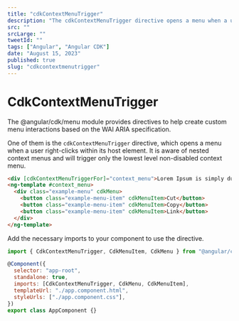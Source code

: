 ```yaml
---
title: "cdkContextMenuTrigger"
description: "The cdkContextMenuTrigger directive opens a menu when a user right-clicks within its host element."
src: ""
srcLarge: ""
tweetId: ""
tags: ["Angular", "Angular CDK"]
date: "August 15, 2023"
published: true
slug: "cdkcontextmenutrigger"
---
```


# CdkContextMenuTrigger

The @angular/cdk/menu module provides directives to help create custom menu interactions based on the WAI ARIA specification.

One of them is the `cdkContextMenuTrigger` directive, which opens a menu when a user right-clicks within its host element. It is aware of nested context menus and will trigger only the lowest level non-disabled context menu.

```html
<div [cdkContextMenuTriggerFor]="context_menu">Lorem Ipsum is simply dummy text of the printing and typesetting industry.</div>
<ng-template #context_menu>
  <div class="example-menu" cdkMenu>
    <button class="example-menu-item" cdkMenuItem>Cut</button>
    <button class="example-menu-item" cdkMenuItem>Copy</button>
    <button class="example-menu-item" cdkMenuItem>Link</button>
  </div>
</ng-template>
```

Add the necessary imports to your component to use the directive.

```js
import { CdkContextMenuTrigger, CdkMenuItem, CdkMenu } from "@angular/cdk/menu";

@Component({
  selector: "app-root",
  standalone: true,
  imports: [CdkContextMenuTrigger, CdkMenu, CdkMenuItem],
  templateUrl: "./app.component.html",
  styleUrls: ["./app.component.css"],
})
export class AppComponent {}
```
